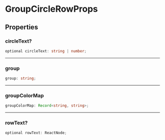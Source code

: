 # GroupCircleRowProps

## Properties

### circleText?

```ts
optional circleText: string | number;
```

---

### group

```ts
group: string;
```

---

### groupColorMap

```ts
groupColorMap: Record<string, string>;
```

---

### rowText?

```ts
optional rowText: ReactNode;
```
